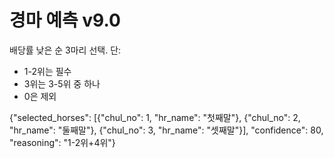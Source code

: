 # 경마 예측 v9.0

배당률 낮은 순 3마리 선택. 단:
- 1-2위는 필수
- 3위는 3-5위 중 하나
- 0은 제외

{"selected_horses": [{"chul_no": 1, "hr_name": "첫째말"}, {"chul_no": 2, "hr_name": "둘째말"}, {"chul_no": 3, "hr_name": "셋째말"}], "confidence": 80, "reasoning": "1-2위+4위"}
